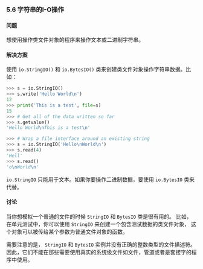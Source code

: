 ### 5.6 字符串的I-O操作

#### 问题

想使用操作类文件对象的程序来操作文本或二进制字符串。

#### 解决方案

使用 `io.StringIO()` 和 `io.BytesIO()` 类来创建类文件对象操作字符串数据。比如：

```python
>>> s = io.StringIO()
>>> s.write('Hello World\n')
12
>>> print('This is a test', file=s)
15
>>> # Get all of the data written so far
>>> s.getvalue()
'Hello World\nThis is a test\n'

>>> # Wrap a file interface around an existing string
>>> s = io.StringIO('Hello\nWorld\n')
>>> s.read(4)
'Hell'
>>> s.read()
'o\nWorld\n'
```

`io.StringIO` 只能用于文本。如果你要操作二进制数据，要使用 `io.BytesIO` 类来代替。

#### 讨论

当你想模拟一个普通的文件的时候 `StringIO` 和 `BytesIO` 类是很有用的。 比如，在单元测试中，你可以使用 `StringIO` 来创建一个包含测试数据的类文件对象， 这个对象可以被传给某个参数为普通文件对象的函数。

需要注意的是， `StringIO` 和 `BytesIO` 实例并没有正确的整数类型的文件描述符。 因此，它们不能在那些需要使用真实的系统级文件如文件，管道或者是套接字的程序中使用。